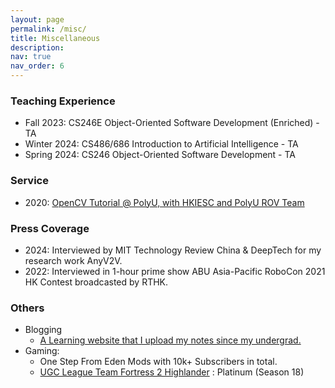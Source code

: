 ```yaml
---
layout: page
permalink: /misc/
title: Miscellaneous
description:
nav: true
nav_order: 6
---
```


### Teaching Experience

- Fall 2023: CS246E Object-Oriented Software Development (Enriched) - TA
- Winter 2024: CS486/686 Introduction to Artificial Intelligence - TA
- Spring 2024: CS246 Object-Oriented Software Development - TA

### Service

- 2020: [OpenCV Tutorial @ PolyU, with HKIESC and PolyU ROV Team](https://www.youtube.com/watch?v=9lTxI1hjAhk)

### Press Coverage

- 2024: Interviewed by MIT Technology Review China & DeepTech for my research work AnyV2V.
- 2022: Interviewed in 1-hour prime show ABU Asia-Pacific RoboCon 2021 HK Contest broadcasted by RTHK.

### Others

- Blogging
  - [A Learning website that I upload my notes since my undergrad.](https://vinesmsuic.github.io/)
- Gaming:
  - One Step From Eden Mods with 10k+ Subscribers in total.
  - [UGC League Team Fortress 2 Highlander](https://www.ugcleague.com/home_tf2h.cfm) : Platinum (Season 18)
